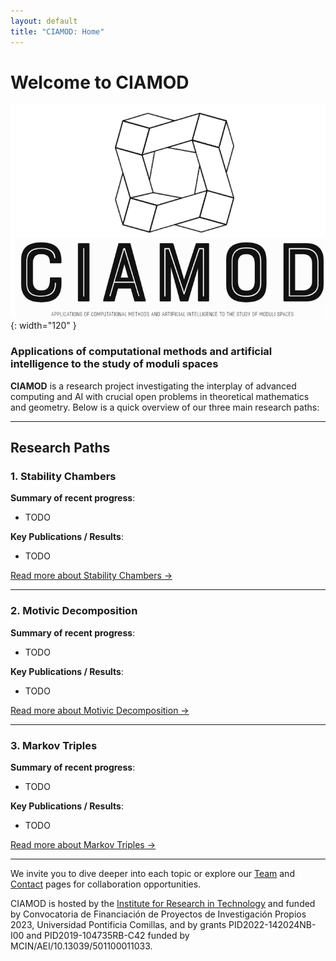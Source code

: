 ```yaml
---
layout: default
title: "CIAMOD: Home"
---
```


# Welcome to CIAMOD
![CIAMOD Logo](assets/images/ciamod_logo.png){: width="120" }

### Applications of computational methods and artificial intelligence to the study of moduli spaces

**CIAMOD** is a research project investigating the interplay of advanced computing and AI with crucial open problems in theoretical mathematics and geometry. Below is a quick overview of our three main research paths:

---

## Research Paths

### 1. Stability Chambers
**Summary of recent progress**:  
- TODO

**Key Publications / Results**:
- TODO

[Read more about Stability Chambers →](research/stability_chambers.md)

---

### 2. Motivic Decomposition
**Summary of recent progress**:  
- TODO

**Key Publications / Results**:
- TODO

[Read more about Motivic Decomposition →](research/motivic_decomposition.md)

---

### 3. Markov Triples
**Summary of recent progress**:  
- TODO

**Key Publications / Results**:
- TODO

[Read more about Markov Triples →](research/markov_triples.md)

---

We invite you to dive deeper into each topic or explore our [Team](team.md) and [Contact](contact.md) pages for collaboration opportunities.

CIAMOD is hosted by the [Institute for Research in Technology](https://www.iit.comillas.edu/proyectos/mostrar_proyecto.php.es?nombre_abreviado=CIAMOD) and funded by Convocatoria de Financiación de Proyectos de Investigación Propios 2023, Universidad Pontificia Comillas, and by grants PID2022-142024NB-I00 and PID2019-104735RB-C42 funded by MCIN/AEI/10.13039/501100011033.